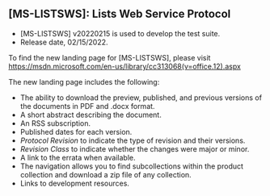 ## [MS-LISTSWS]: Lists Web Service Protocol
- [MS-LISTSWS] v20220215 is used to develop the test suite.
- Release date, 02/15/2022.

To find the new landing page for [MS-LISTSWS], please visit https://msdn.microsoft.com/en-us/library/cc313068(v=office.12).aspx

The new landing page includes the following:
- The ability to download the preview, published, and previous versions of the documents in PDF and .docx format.
- A short abstract describing the document.
- An RSS subscription.
- Published dates for each version.
- *Protocol Revision* to indicate the type of revision and their versions.
- *Revision Class* to indicate whether the changes were major or minor.
- A link to the errata when available.
- The navigation allows you to find subcollections within the product collection and download a zip file of any collection.
- Links to development resources.